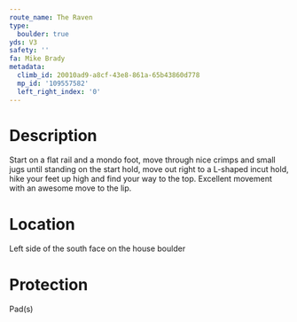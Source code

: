 ```yaml
---
route_name: The Raven
type:
  boulder: true
yds: V3
safety: ''
fa: Mike Brady
metadata:
  climb_id: 20010ad9-a8cf-43e8-861a-65b43860d778
  mp_id: '109557582'
  left_right_index: '0'
---
```

# Description
Start on a flat rail and a mondo foot, move through nice crimps and small jugs until standing on the start hold, move out right to a L-shaped incut hold, hike your feet up high and find your way to the top. Excellent movement with an awesome move to the lip.

# Location
Left side of the south face on the house boulder

# Protection
Pad(s)
